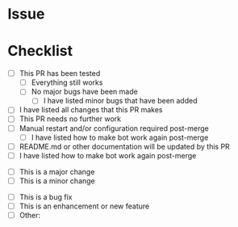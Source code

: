 <!-- Put info up here NOT AT THE END -->


# Issue
<!-- If this PR resolves or is related to a jira issue put the issue's key on the next line (eg. SDB-123) delete this heading if this is not applicable -->


# Checklist
<!-- Replace space between brackets with x to tick a box -->
- [ ] This PR has been tested
	- [ ] Everything still works
	- [ ] No major bugs have been made
		- [ ] I have listed minor bugs that have been added
- [ ] I have listed all changes that this PR makes
- [ ] This PR needs no further work
- [ ] Manual restart and/or configuration required post-merge
	- [ ] I have listed how to make bot work again post-merge
- [ ] README.md or other documentation will be updated by this PR
- [ ] I have listed how to make bot work again post-merge

<!-- Only tick one in each set -->
- [ ] This is a major change
- [ ] This is a minor change
<p/>

- [ ] This is a bug fix
- [ ] This is an enhancement or new feature
- [ ] Other: <!-- specify here if you choose this (replace everything between < and >) -->
